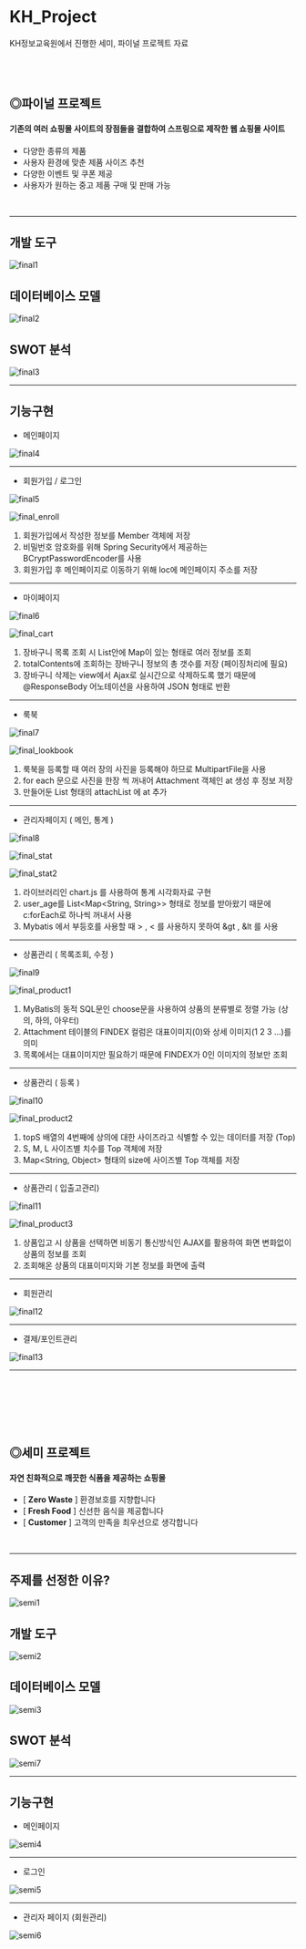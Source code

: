# KH_Project
KH정보교육원에서 진행한 세미, 파이널 프로젝트 자료
<br/><br/><br/><br/>

## ◎파이널 프로젝트
#### 기존의 여러 쇼핑몰 사이트의 장점들을 결합하여 스프링으로 제작한 웹 쇼핑몰 사이트
- 다양한 종류의 제품
- 사용자 환경에 맞춘 제품 사이즈 추천
- 다양한 이벤트 및 쿠폰 제공
- 사용자가 원하는 중고 제품 구매 및 판매 가능

<br/>

***

## 개발 도구
![final1](https://user-images.githubusercontent.com/73204072/107943942-be35a700-6fd0-11eb-89bb-d4d42d28a6fe.jpg)

## 데이터베이스 모델
![final2](https://user-images.githubusercontent.com/73204072/107944051-ec1aeb80-6fd0-11eb-82b0-f4f0a7ec440c.jpg)

## SWOT 분석
![final3](https://user-images.githubusercontent.com/73204072/107944114-02c14280-6fd1-11eb-8576-8dfc64107e6f.jpg)

***

## 기능구현
- 메인페이지

![final4](https://user-images.githubusercontent.com/73204072/108020966-e7057d00-7060-11eb-8681-6aaf22991263.gif)

---

- 회원가입 / 로그인

![final5](https://user-images.githubusercontent.com/73204072/108029870-964a5000-7071-11eb-9740-a460be59932f.gif)

![final_enroll](https://user-images.githubusercontent.com/73204072/109637989-d1c83c80-7b90-11eb-8fcf-ff3052a73c86.png)

1. 회원가입에서 작성한 정보를 Member 객체에 저장
2. 비밀번호 암호화를 위해 Spring Security에서 제공하는 BCryptPasswordEncoder를 사용
3. 회원가입 후 메인페이지로 이동하기 위해 loc에 메인페이지 주소를 저장
---

- 마이페이지

![final6](https://user-images.githubusercontent.com/73204072/108159446-69a63f00-712a-11eb-8671-a93af455bcc6.gif)

![final_cart](https://user-images.githubusercontent.com/73204072/109638932-eeb13f80-7b91-11eb-9a41-988056aee4ee.png)

1. 장바구니 목록 조회 시 List안에 Map이 있는 형태로 여러 정보를 조회
2. totalContents에 조회하는 장바구니 정보의 총 갯수를 저장 (페이징처리에 필요)
3. 장바구니 삭제는 view에서 Ajax로 실시간으로 삭제하도록 했기 때문에 @ResponseBody 어노테이션을 사용하여 JSON 형태로 반환

---

- 룩북

![final7](https://user-images.githubusercontent.com/73204072/108160631-c73b8b00-712c-11eb-9dd0-73d98699416f.gif)

![final_lookbook](https://user-images.githubusercontent.com/73204072/109770649-29bd7c80-7c3f-11eb-9053-5961f0d2fc60.png)

1. 룩북을 등록할 때 여러 장의 사진을 등록해야 하므로 MultipartFile을 사용
2. for each 문으로 사진을 한장 씩 꺼내어 Attachment 객체인 at 생성 후 정보 저장
3. 만들어둔 List<Attachment> 형태의 attachList 에 at 추가

---

- 관리자페이지 ( 메인, 통계 )

![final8](https://user-images.githubusercontent.com/73204072/108161072-9d369880-712d-11eb-9edc-ec4c6acdcdee.gif)

![final_stat](https://user-images.githubusercontent.com/73204072/109771126-ce3fbe80-7c3f-11eb-8cd1-9466adc1fc1f.png)

![final_stat2](https://user-images.githubusercontent.com/73204072/109772557-786c1600-7c41-11eb-9d61-2a50733af4f3.png)

1. 라이브러리인 chart.js 를 사용하여 통계 시각화자료 구현
2. user_age를 List<Map<String, String>> 형태로 정보를 받아왔기 때문에 c:forEach로 하나씩 꺼내서 사용
3. Mybatis 에서 부등호를 사용할 때 > , < 를 사용하지 못하여 &gt , &lt 를 사용

---

- 상품관리 ( 목록조회, 수정 )

![final9](https://user-images.githubusercontent.com/73204072/108163583-a5450700-7132-11eb-8b7b-bb806d8988b1.gif)

![final_product1](https://user-images.githubusercontent.com/73204072/110592548-c80c8d80-81bd-11eb-9082-89d2b5afa188.png)

1. MyBatis의 동적 SQL문인 choose문을 사용하여 상품의 분류별로 정렬 가능 (상의, 하의, 아우터)
2. Attachment 테이블의 FINDEX 컬럼은 대표이미지(0)와 상세 이미지(1 2 3 ...)를 의미
3. 목록에서는 대표이미지만 필요하기 때문에 FINDEX가 0인 이미지의 정보만 조회

---

- 상품관리 ( 등록 )

![final10](https://user-images.githubusercontent.com/73204072/108164001-564ba180-7133-11eb-81b4-662a1932edd8.gif)

![final_product2](https://user-images.githubusercontent.com/73204072/110595958-0a37ce00-81c2-11eb-8283-605f9edcf99b.png)

1. topS 배열의 4번째에 상의에 대한 사이즈라고 식별할 수 있는 데이터를 저장 (Top)
2. S, M, L 사이즈별 치수를 Top 객체에 저장
3. Map<String, Object> 형태의 size에 사이즈별 Top 객체를 저장

---

- 상품관리 ( 입출고관리)

![final11](https://user-images.githubusercontent.com/73204072/108164319-e25dc900-7133-11eb-8982-cd41136c4642.gif)

![final_product3](https://user-images.githubusercontent.com/73204072/110598333-f8a3f580-81c4-11eb-8f8f-514c8484d627.png)

1. 상품입고 시 상품을 선택하면 비동기 통신방식인 AJAX를 활용하여 화면 변화없이 상품의 정보를 조회
2. 조회해온 상품의 대표이미지와 기본 정보를 화면에 출력

---

- 회원관리

![final12](https://user-images.githubusercontent.com/73204072/108164939-11c10580-7135-11eb-8776-0dac8171f539.gif)

---

- 결제/포인트관리

![final13](https://user-images.githubusercontent.com/73204072/108165266-9d3a9680-7135-11eb-87c4-904f83280947.gif)

---

<br/><br/><br/><br/><br/>

## ◎세미 프로젝트
#### 자연 친화적으로 깨끗한 식품을 제공하는 쇼핑몰
- [ **Zero Waste** ] 환경보호를 지향합니다
- [ **Fresh Food** ] 신선한 음식을 제공합니다
- [ **Customer** ] 고객의 만족을 최우선으로 생각합니다

<br/>

***
## 주제를 선정한 이유?
![semi1](https://user-images.githubusercontent.com/73204072/107927817-d7335d80-6fba-11eb-9f9d-f50a072a78b3.jpg)

## 개발 도구
![semi2](https://user-images.githubusercontent.com/73204072/107928328-82dcad80-6fbb-11eb-8d21-1c20989718c3.jpg)

## 데이터베이스 모델
![semi3](https://user-images.githubusercontent.com/73204072/107928694-00a0b900-6fbc-11eb-8c92-3982d94e3e62.jpg)

## SWOT 분석
![semi7](https://user-images.githubusercontent.com/73204072/107942985-5af74500-6fcf-11eb-9f4a-d4f3b4cf572a.jpg)
***

## 기능구현
- 메인페이지

![semi4](https://user-images.githubusercontent.com/73204072/107935312-917b9280-6fc4-11eb-93ac-46648c6c5c7f.gif)

---

- 로그인

![semi5](https://user-images.githubusercontent.com/73204072/107935143-57aa8c00-6fc4-11eb-8b98-23f3f31a8172.gif)

---

- 관리자 페이지 (회원관리)

![semi6](https://user-images.githubusercontent.com/73204072/107942458-9e9d7f00-6fce-11eb-9ba6-1a79dcaec6fe.gif)
